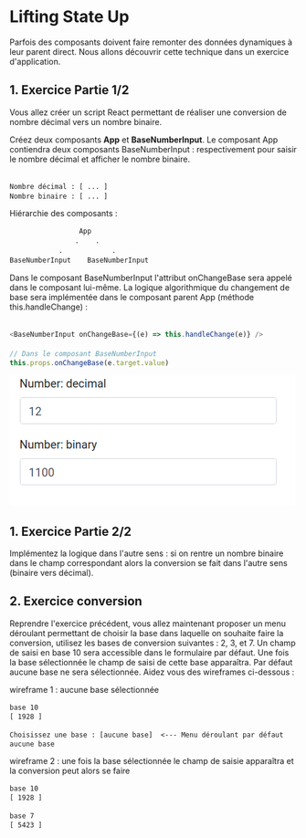 
# Lifting State Up

Parfois des composants doivent faire remonter des données dynamiques à leur parent direct. Nous allons découvrir cette technique dans un exercice d'application.

## 1. Exercice Partie 1/2

Vous allez créer un script React permettant de réaliser une conversion de nombre décimal vers un nombre binaire.

Créez deux composants **App** et **BaseNumberInput**. Le composant App contiendra deux composants BaseNumberInput : respectivement pour saisir le nombre décimal et afficher le nombre binaire.

```txt

Nombre décimal : [ ... ]
Nombre binaire : [ ... ]

```

Hiérarchie des composants :

```txt
                 App
                .    .
            .            .
BaseNumberInput    BaseNumberInput
```

Dans le composant BaseNumberInput l'attribut onChangeBase sera appelé dans le composant lui-même. La logique algorithmique du changement de base sera implémentée dans le composant parent App (méthode this.handleChange) :

```js

<BaseNumberInput onChangeBase={(e) => this.handleChange(e)} />

// Dans le composant BaseNumberInput
this.props.onChangeBase(e.target.value)

```

![Conversion binary <=> decimal](./images/ex9_decimal_binary.png)

## 1. Exercice Partie 2/2

Implémentez la logique dans l'autre sens : si on rentre un nombre binaire dans le champ correspondant alors la conversion se fait dans l'autre sens (binaire vers décimal).

## 2. Exercice conversion

Reprendre l'exercice précédent, vous allez maintenant proposer un menu déroulant permettant de choisir la base dans laquelle on souhaite faire la conversion, utilisez les bases de conversion suivantes : 2, 3, et 7. Un champ de saisi en base 10 sera accessible dans le formulaire par défaut. Une fois la base sélectionnée le champ de saisi de cette base apparaîtra. Par défaut aucune base ne sera sélectionnée. Aidez vous des wireframes ci-dessous :

wireframe 1 : aucune base sélectionnée

```text
base 10
[ 1928 ]

Choisissez une base : [aucune base]  <--- Menu déroulant par défaut aucune base 

```

wireframe 2 : une fois la base sélectionnée le champ de saisie apparaîtra et la conversion peut alors se faire

```text
base 10
[ 1928 ]

base 7
[ 5423 ]

```